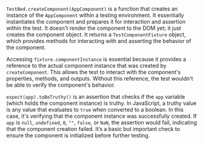 `TestBed.createComponent(AppComponent)` is a function that creates an instance of the `AppComponent` within a testing environment. It essentially instantiates the component and prepares it for interaction and assertion within the test. It doesn't render the component to the DOM yet; it just creates the component object.  It returns a `TestComponentFixture` object, which provides methods for interacting with and asserting the behavior of the component.

Accessing `fixture.componentInstance` is essential because it provides a reference to the actual component instance that was created by `createComponent`. This allows the test to interact with the component's properties, methods, and outputs. Without this reference, the test wouldn't be able to verify the component's behavior.

`expect(app).toBeTruthy()` is an assertion that checks if the `app` variable (which holds the component instance) is truthy.  In JavaScript, a truthy value is any value that evaluates to `true` when converted to a boolean.  In this case, it's verifying that the component instance was successfully created. If `app` is `null`, `undefined`, `0`, `""`, `false`, or `NaN`, the assertion would fail, indicating that the component creation failed. It’s a basic but important check to ensure the component is initialized before further testing.
